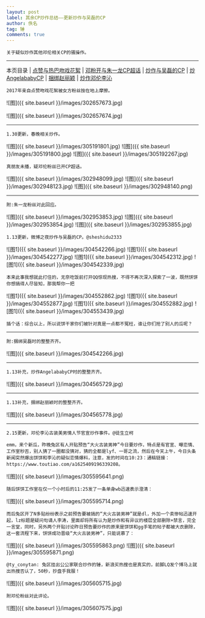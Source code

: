 ```yaml
---
layout: post
label: 其余CP炒作总结——更新炒作与吴磊的CP
author: 佚名
tag: 锤
comments: true
---
```


    关于疑似炒作其他邓伦相关CP的骚操作。

---

本页目录 \| [点赞与热巴吻戏花絮](#dxjja) \| [邓粉开与朱一龙CP超话](#dxjjb) \| [炒作与吴磊的CP](#dxjjc) \| [炒AngelababyCP](#dxjjii) \| [捆绑赵丽颖](#dxjjij) \| [炒作邓伦李沁](#dxjjik)


<a class="anchor" name="dxjja"></a>


    2017年亲自点赞吻戏花絮被女方粉丝按在地上摩擦。


![图]({{ site.baseurl }}/images/302657673.jpg)

![图]({{ site.baseurl }}/images/302657674.jpg)

---

    1.30更新，春晚相关炒作。
    
![图]({{ site.baseurl }}/images/305191801.jpg)
![图]({{ site.baseurl }}/images/305191800.jpg)
![图]({{ site.baseurl }}/images/305192267.jpg)


<a class="anchor" name="dxjjb"></a>


    真朋友未播，疑邓伦粉丝已开CP超话。


![图]({{ site.baseurl }}/images/302948099.jpg)
![图]({{ site.baseurl }}/images/302948123.jpg)
![图]({{ site.baseurl }}/images/302948140.png)


---

    附:朱一龙粉丝对此回应。


![图]({{ site.baseurl }}/images/302953853.jpg)
![图]({{ site.baseurl }}/images/302953854.jpg)
![图]({{ site.baseurl }}/images/302953855.jpg)




<a class="anchor" name="dxjjc"></a>


    1.13更新，微博之夜炒作与吴磊的CP。@sheshidu2333


![图1]({{ site.baseurl }}/images/304542266.jpg)
![图1]({{ site.baseurl }}/images/304542277.jpg)
![图1]({{ site.baseurl }}/images/304542312.jpg)
![图1]({{ site.baseurl }}/images/304542339.jpg)

    本来此事我想就此打住的，无奈吃饭前打开QQ惊现热搜，不得不再次深入探索了一波，既然饼饼你想搞得人尽皆知，那我帮你一把

![图1]({{ site.baseurl }}/images/304552862.jpg)
![图1]({{ site.baseurl }}/images/304552877.jpg)
![图1]({{ site.baseurl }}/images/304552882.jpg)
![图1]({{ site.baseurl }}/images/304553439.jpg)

    插个话：综合以上，所以说饼干家你们被针对真是一点都不冤枉，谁让你们抢了别人的瓜呢？


---

    附:捆绑吴磊时的整整齐齐。
    
![图]({{ site.baseurl }}/images/304542266.jpg)

---

<a class="anchor" name="dxjji"></a>

    1.13补充，炒作AngelababyCP时的整整齐齐。
    
![图]({{ site.baseurl }}/images/304565729.jpg)

---

<a class="anchor" name="dxjjj"></a>

    1.13补充，捆绑赵丽颖时的整整齐齐。
    
![图]({{ site.baseurl }}/images/304565778.jpg)

---

<a class="anchor" name="dxjjk"></a>

    2.15更新，邓伦李沁古装美男情人节官宣炒作事件。@徒生立柯
    
    emm，来个新瓜，昨晚兔区有人开贴预告“大火古装男神”今日要炒作，特点是有官宣、曝恋情、工作室秒否，别人猜了一圈都没猜对，猜的全都是lyf、一哥之流，然后在今天上午，今日头条新闻突然爆出饼饼和李沁的疑似恋情爆料，注意，发的时间在10:23：通稿链接：https://www.toutiao.com/a1625409196339208。
    
![图]({{ site.baseurl }}/images/305595641.png)

    随后饼饼工作室在仅一个小时后的11:25发了一条单身wb迅速表示澄清：
    
![图]({{ site.baseurl }}/images/305595714.png)

    而后兔区开了N多贴纷纷表示之前预告要被搞的“大火古装男神”就是dl，外加一个卖惨帖迅速开起，lz标题是疑问句请人李涛，里面却将所有认为是炒作和有异议的楼层全部删除+禁言，完全一言堂，同时，另外两个开贴讨论昨日预告要炒作的原来是饼饼和gg手笔的帖子都被大衣删除，这一套流程下来，饼饼成功晋级“大火古装男神”，只能说慕了：

![图]({{ site.baseurl }}/images/305595863.png)
![图]({{ site.baseurl }}/images/305595871.png)

    @ty_conytan: 兔区挂出公公家联合炒作的锤，新浪买热搜也是真实的，前脚LQ发个博马上就出热搜否认了，50秒，抄盘手我服！

![图]({{ site.baseurl }}/images/305605715.jpg)

    附邓伦粉丝对此评论。

![图]({{ site.baseurl }}/images/305607575.jpg)


